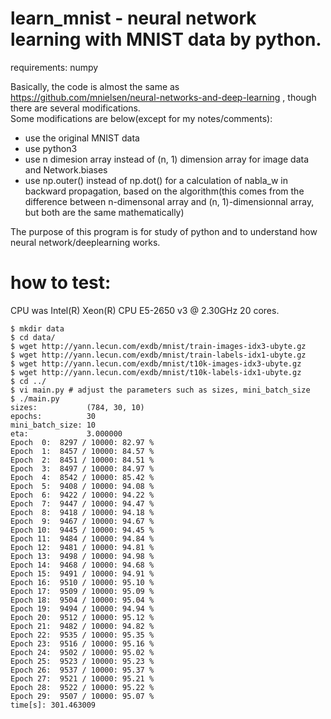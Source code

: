 learn_mnist - neural network learning with MNIST data by python.
===
requirements: numpy  
  
Basically, the code is almost the same as https://github.com/mnielsen/neural-networks-and-deep-learning , though there are several modifications.  
Some modifications are below(except for my notes/comments):  
 * use the original MNIST data  
 * use python3  
 * use n dimesion array instead of (n, 1) dimension array for image data and Network.biases  
 * use np.outer() instead of np.dot() for a calculation of nabla_w in backward propagation, based on the algorithm(this comes from the difference between n-dimensonal array and (n, 1)-dimensionnal array, but both are the same mathematically)  
  
The purpose of this program is for study of python and to understand how neural network/deeplearning works.  

how to test:
====
CPU was Intel(R) Xeon(R) CPU E5-2650 v3 @ 2.30GHz 20 cores.
~~~
$ mkdir data
$ cd data/
$ wget http://yann.lecun.com/exdb/mnist/train-images-idx3-ubyte.gz
$ wget http://yann.lecun.com/exdb/mnist/train-labels-idx1-ubyte.gz
$ wget http://yann.lecun.com/exdb/mnist/t10k-images-idx3-ubyte.gz
$ wget http://yann.lecun.com/exdb/mnist/t10k-labels-idx1-ubyte.gz
$ cd ../
$ vi main.py # adjust the parameters such as sizes, mini_batch_size
$ ./main.py
sizes:           (784, 30, 10)
epochs:          30
mini_batch_size: 10
eta:             3.000000
Epoch  0:  8297 / 10000: 82.97 %
Epoch  1:  8457 / 10000: 84.57 %
Epoch  2:  8451 / 10000: 84.51 %
Epoch  3:  8497 / 10000: 84.97 %
Epoch  4:  8542 / 10000: 85.42 %
Epoch  5:  9408 / 10000: 94.08 %
Epoch  6:  9422 / 10000: 94.22 %
Epoch  7:  9447 / 10000: 94.47 %
Epoch  8:  9418 / 10000: 94.18 %
Epoch  9:  9467 / 10000: 94.67 %
Epoch 10:  9445 / 10000: 94.45 %
Epoch 11:  9484 / 10000: 94.84 %
Epoch 12:  9481 / 10000: 94.81 %
Epoch 13:  9498 / 10000: 94.98 %
Epoch 14:  9468 / 10000: 94.68 %
Epoch 15:  9491 / 10000: 94.91 %
Epoch 16:  9510 / 10000: 95.10 %
Epoch 17:  9509 / 10000: 95.09 %
Epoch 18:  9504 / 10000: 95.04 %
Epoch 19:  9494 / 10000: 94.94 %
Epoch 20:  9512 / 10000: 95.12 %
Epoch 21:  9482 / 10000: 94.82 %
Epoch 22:  9535 / 10000: 95.35 %
Epoch 23:  9516 / 10000: 95.16 %
Epoch 24:  9502 / 10000: 95.02 %
Epoch 25:  9523 / 10000: 95.23 %
Epoch 26:  9537 / 10000: 95.37 %
Epoch 27:  9521 / 10000: 95.21 %
Epoch 28:  9522 / 10000: 95.22 %
Epoch 29:  9507 / 10000: 95.07 %
time[s]: 301.463009
~~~
